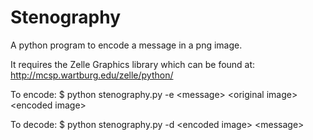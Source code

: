 # Stenography
A python program to encode a message in a png image.

It requires the Zelle Graphics library which can be found at: http://mcsp.wartburg.edu/zelle/python/

To encode:
$ python stenography.py -e \<message\> \<original image\> \<encoded image\>

To decode:
$ python stenography.py -d \<encoded image\> \<message\>

